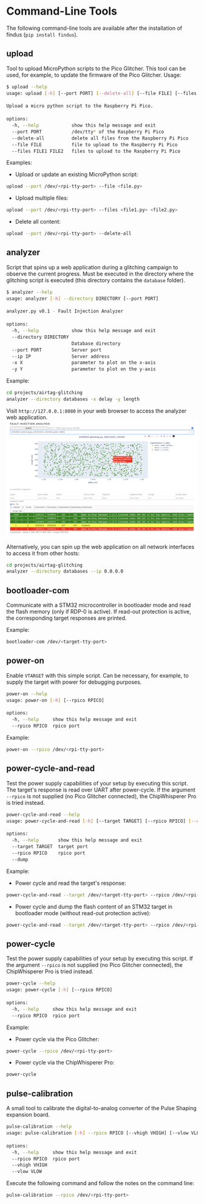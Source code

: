 # Command-Line Tools

The following command-line tools are available after the installation of findus (`pip install findus`).

## upload

Tool to upload MicroPython scripts to the Pico Glitcher. This tool can be used, for example, to update the firmware of the Pico Glitcher.
Usage:

``` bash
$ upload --help
usage: upload [-h] [--port PORT] [--delete-all] [--file FILE] [--files FILE1 FILE2...]

Upload a micro python script to the Raspberry Pi Pico.

options:
  -h, --help            show this help message and exit
  --port PORT           /dev/tty* of the Raspberry Pi Pico
  --delete-all          delete all files from the Raspberry Pi Pico
  --file FILE           file to upload to the Raspberry Pi Pico
  --files FILE1 FILE2   files to upload to the Raspberry Pi Pico
```

Examples:

- Upload or update an existing MicroPython script:
```bash
upload --port /dev/<rpi-tty-port> --file <file.py>
```

- Upload multiple files:
```bash
upload --port /dev/<rpi-tty-port> --files <file1.py> <file2.py>
```

- Delete all content:
```bash
upload --port /dev/<rpi-tty-port> --delete-all
```

## analyzer

Script that spins up a web application during a glitching campaign to observe the current progress. Must be executed in the directory where the glitching script is executed (this directory contains the `database` folder).

```bash
$ analyzer --help
usage: analyzer [-h] --directory DIRECTORY [--port PORT]

analyzer.py v0.1 - Fault Injection Analyzer

options:
  -h, --help            show this help message and exit
  --directory DIRECTORY
                        Database directory
  --port PORT           Server port
  --ip IP               Server address
  -x X                  parameter to plot on the x-axis
  -y Y                  parameter to plot on the y-axis
```

Example:
```bash
cd projects/airtag-glitching
analyzer --directory databases -x delay -y length
```

Visit `http://127.0.0.1:8080` in your web browser to access the analyzer web application.
![Parameter space web application](images/parameterspace-pico-glitcher.png)

Alternatively, you can spin up the web application on all network interfaces to access it from other hosts:

```bash
cd projects/airtag-glitching
analyzer --directory databases --ip 0.0.0.0
```

## bootloader-com

Communicate with a STM32 microcontroller in bootloader mode and read the flash memory (only if RDP-0 is active). If read-out protection is active, the corresponding target responses are printed.

Example:
```bash
bootloader-com /dev/<target-tty-port>
```

## power-on

Enable `VTARGET` with this simple script. Can be necessary, for example, to supply the target with power for debugging purposes.

```bash
power-on --help
usage: power-on [-h] [--rpico RPICO]

options:
  -h, --help     show this help message and exit
  --rpico RPICO  rpico port
```

Example:
```bash
power-on --rpico /dev/<rpi-tty-port>
```

## power-cycle-and-read

Test the power supply capabilities of your setup by executing this script. The target's response is read over UART after power-cycle.
If the argument `--rpico` is not supplied (no Pico Glitcher connected), the ChipWhisperer Pro is tried instead. 

```bash
power-cycle-and-read --help
usage: power-cycle-and-read [-h] [--target TARGET] [--rpico RPICO] [--dump]

options:
  -h, --help       show this help message and exit
  --target TARGET  target port
  --rpico RPICO    rpico port
  --dump
```

Example:

- Power cycle and read the target's response:
```bash
power-cycle-and-read --target /dev/<target-tty-port> --rpico /dev/<rpi-tty-port>
```

- Power cycle and dump the flash content of an STM32 target in bootloader mode (without read-out protection active):
```bash
power-cycle-and-read --target /dev/<target-tty-port> --rpico /dev/<rpi-tty-port> --dump
```

## power-cycle

Test the power supply capabilities of your setup by executing this script.
If the argument `--rpico` is not supplied (no Pico Glitcher connected), the ChipWhisperer Pro is tried instead.

```bash
power-cycle --help
usage: power-cycle [-h] [--rpico RPICO]

options:
  -h, --help     show this help message and exit
  --rpico RPICO  rpico port
```

Example:

- Power cycle via the Pico Glitcher:
```bash
power-cycle --rpico /dev/<rpi-tty-port>
```

- Power cycle via the ChipWhisperer Pro:
```bash
power-cycle
```

## pulse-calibration

A small tool to calibrate the digital-to-analog converter of the Pulse Shaping expansion board.

```bash
pulse-calibration --help
usage: pulse-calibration [-h] --rpico RPICO [--vhigh VHIGH] [--vlow VLOW]

options:
  -h, --help     show this help message and exit
  --rpico RPICO  rpico port
  --vhigh VHIGH
  --vlow VLOW
```

Execute the following command and follow the notes on the command line:
```bash
pulse-calibration --rpico /dev/<rpi-tty-port>
```
